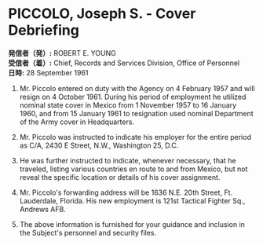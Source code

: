 # PICCOLO, Joseph S. - Cover Debriefing

**発信者（発）:** ROBERT E. YOUNG  
**受信者（着）:** Chief, Records and Services Division, Office of Personnel  
**日時:** 28 September 1961  

1. Mr. Piccolo entered on duty with the Agency on 4 February 1957 and will resign on 4 October 1961. During his period of employment he utilized nominal state cover in Mexico from 1 November 1957 to 16 January 1960, and from 15 January 1961 to resignation used nominal Department of the Army cover in Headquarters.

2. Mr. Piccolo was instructed to indicate his employer for the entire period as C/A, 2430 E Street, N.W., Washington 25, D.C.

3. He was further instructed to indicate, whenever necessary, that he traveled, listing various countries en route to and from Mexico, but not reveal the specific location or details of his cover assignment.

4. Mr. Piccolo's forwarding address will be 1636 N.E. 20th Street, Ft. Lauderdale, Florida. His new employment is 121st Tactical Fighter Sq., Andrews AFB.

5. The above information is furnished for your guidance and inclusion in the Subject's personnel and security files.
